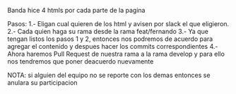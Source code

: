 Banda hice 4 htmls por cada parte de la pagina 

Pasos:
1.- Eligan cual quieren de los html y avisen por slack el que eligieron. 
2.- Cada quien haga su rama desde la rama feat/fernando 
3.- Ya que tengan listos los pasos 1 y 2, entonces nos podremos de acuerdo para agregar el contenido y despues hacer los commits correspondientes 
4.- Ahora haremos Pull Request de nuestra rama a la rama develop y para ello nos tendremos que poner deacuerdo nuevamente

NOTA: si alguien del equipo no se reporte con los demas entonces se anulara su participacion 